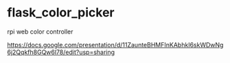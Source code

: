 # flask_color_picker
rpi web color controller 

https://docs.google.com/presentation/d/11ZaunteBHMFInKAbhkI6skWDwNg6j2Qqkfh8GQw6l78/edit?usp=sharing


